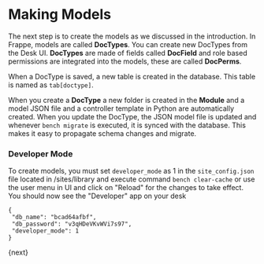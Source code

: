 # Making Models

The next step is to create the models as we discussed in the introduction. In Frappe, models are called **DocTypes**. You can create new DocTypes from the Desk UI. **DocTypes** are made of fields called **DocField** and role based permissions are integrated into the models, these are called **DocPerms**.

When a DocType is saved, a new table is created in the database. This table is named as `tab[doctype]`.

When you create a **DocType** a new folder is created in the **Module** and a model JSON file and a controller template in Python are automatically created. When you update the DocType, the JSON model file is updated and whenever `bench migrate` is executed, it is synced with the database. This makes it easy to propagate schema changes and migrate.

### Developer Mode

To create models, you must set `developer_mode` as 1 in the `site_config.json` file located in /sites/library and execute command `bench clear-cache` or use the user menu in UI and click on "Reload" for the changes to take effect. You should now see the "Developer" app on your desk

	{
	 "db_name": "bcad64afbf",
	 "db_password": "v3qHDeVKvWVi7s97",
	 "developer_mode": 1
	}

{next}
